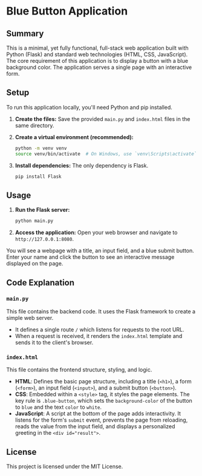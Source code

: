 # Blue Button Application

## Summary

This is a minimal, yet fully functional, full-stack web application built with Python (Flask) and standard web technologies (HTML, CSS, JavaScript). The core requirement of this application is to display a button with a blue background color. The application serves a single page with an interactive form.

## Setup

To run this application locally, you'll need Python and pip installed.

1.  **Create the files:**
    Save the provided `main.py` and `index.html` files in the same directory.

2.  **Create a virtual environment (recommended):**
    ```bash
    python -m venv venv
    source venv/bin/activate  # On Windows, use `venv\Scripts\activate`
    ```

3.  **Install dependencies:**
    The only dependency is Flask.
    ```bash
    pip install Flask
    ```

## Usage

1.  **Run the Flask server:**
    ```bash
    python main.py
    ```

2.  **Access the application:**
    Open your web browser and navigate to `http://127.0.0.1:8080`.

You will see a webpage with a title, an input field, and a blue submit button. Enter your name and click the button to see an interactive message displayed on the page.

## Code Explanation

### `main.py`

This file contains the backend code. It uses the Flask framework to create a simple web server.
- It defines a single route `/` which listens for requests to the root URL.
- When a request is received, it renders the `index.html` template and sends it to the client's browser.

### `index.html`

This file contains the frontend structure, styling, and logic.
-   **HTML**: Defines the basic page structure, including a title (`<h1>`), a form (`<form>`), an input field (`<input>`), and a submit button (`<button>`).
-   **CSS**: Embedded within a `<style>` tag, it styles the page elements. The key rule is `.blue-button`, which sets the `background-color` of the button to `blue` and the text `color` to `white`.
-   **JavaScript**: A script at the bottom of the page adds interactivity. It listens for the form's `submit` event, prevents the page from reloading, reads the value from the input field, and displays a personalized greeting in the `<div id="result">`.

## License

This project is licensed under the MIT License.
